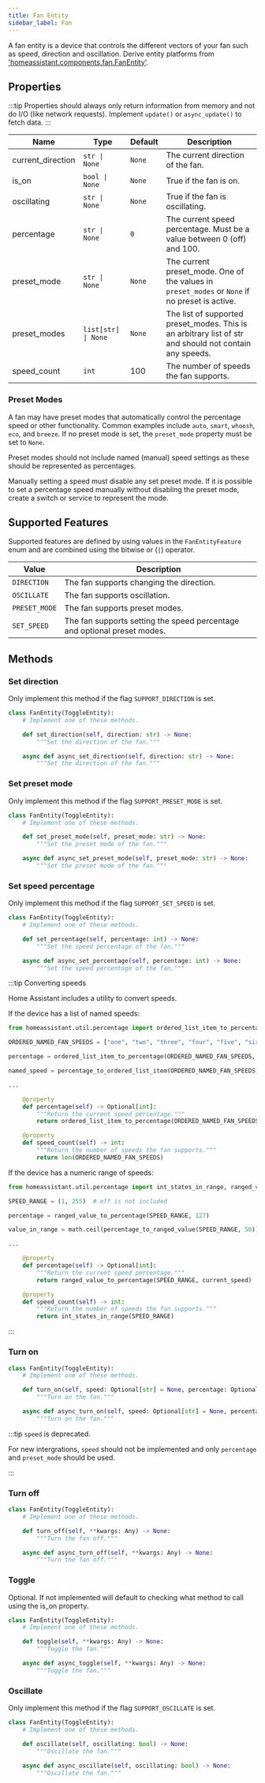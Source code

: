 ```yaml
---
title: Fan Entity
sidebar_label: Fan
---
```


A fan entity is a device that controls the different vectors of your fan such as speed, direction and oscillation. Derive entity platforms from ['homeassistant.components.fan.FanEntity'](https://github.com/home-assistant/core/blob/dev/homeassistant/components/fan/__init__.py).

## Properties

:::tip
Properties should always only return information from memory and not do I/O (like network requests). Implement `update()` or `async_update()` to fetch data.
:::

| Name | Type | Default | Description
| ---- | ---- | ------- | -----------
| current_direction  | <code>str &#124; None</code>       | `None` | The current direction of the fan.                                                                       |
| is_on              | <code>bool &#124; None</code>      | `None` | True if the fan is on.                                                                                  |
| oscillating        | <code>str &#124; None</code>       | `None` | True if the fan is oscillating.                                                                         |
| percentage         | <code>str &#124; None</code>       | `0`    | The current speed percentage. Must be a value between 0 (off) and 100.                                  |
| preset_mode        | <code>str &#124; None</code>       | `None` | The current preset_mode. One of the values in `preset_modes` or `None` if no preset is active.          |
| preset_modes       | <code>list[str] &#124; None</code> | `None` | The list of supported preset_modes. This is an arbitrary list of str and should not contain any speeds. |
| speed_count        | `int`                              | 100    | The number of speeds the fan supports.                                                                  |

### Preset Modes

A fan may have preset modes that automatically control the percentage speed or other functionality. Common examples include `auto`, `smart`, `whoosh`, `eco`, and `breeze`. If no preset mode is set, the `preset_mode` property must be set to `None`.

Preset modes should not include named (manual) speed settings as these should be represented as percentages.

Manually setting a speed must disable any set preset mode. If it is possible to set a percentage speed manually without disabling the preset mode, create a switch or service to represent the mode.

## Supported Features

Supported features are defined by using values in the `FanEntityFeature` enum
and are combined using the bitwise or (`|`) operator.

| Value         | Description                                                              |
| ------------- | ------------------------------------------------------------------------ |
| `DIRECTION`   | The fan supports changing the direction.                                 |
| `OSCILLATE`   | The fan supports oscillation.                                            |
| `PRESET_MODE` | The fan supports preset modes.                                           |
| `SET_SPEED`   | The fan supports setting the speed percentage and optional preset modes. |

## Methods

### Set direction

Only implement this method if the flag `SUPPORT_DIRECTION` is set.

```python
class FanEntity(ToggleEntity):
    # Implement one of these methods.

    def set_direction(self, direction: str) -> None:
        """Set the direction of the fan."""

    async def async_set_direction(self, direction: str) -> None:
        """Set the direction of the fan."""
```

### Set preset mode

Only implement this method if the flag `SUPPORT_PRESET_MODE` is set.

```python
class FanEntity(ToggleEntity):
    # Implement one of these methods.

    def set_preset_mode(self, preset_mode: str) -> None:
        """Set the preset mode of the fan."""

    async def async_set_preset_mode(self, preset_mode: str) -> None:
        """Set the preset mode of the fan."""
```

### Set speed percentage

Only implement this method if the flag `SUPPORT_SET_SPEED` is set.

```python
class FanEntity(ToggleEntity):
    # Implement one of these methods.

    def set_percentage(self, percentage: int) -> None:
        """Set the speed percentage of the fan."""

    async def async_set_percentage(self, percentage: int) -> None:
        """Set the speed percentage of the fan."""
```

:::tip Converting speeds

Home Assistant includes a utility to convert speeds.

If the device has a list of named speeds:

```python
from homeassistant.util.percentage import ordered_list_item_to_percentage, percentage_to_ordered_list_item

ORDERED_NAMED_FAN_SPEEDS = ["one", "two", "three", "four", "five", "six"]  # off is not included

percentage = ordered_list_item_to_percentage(ORDERED_NAMED_FAN_SPEEDS, "three")

named_speed = percentage_to_ordered_list_item(ORDERED_NAMED_FAN_SPEEDS, 23)

...

    @property
    def percentage(self) -> Optional[int]:
        """Return the current speed percentage."""
        return ordered_list_item_to_percentage(ORDERED_NAMED_FAN_SPEEDS, current_speed)

    @property
    def speed_count(self) -> int:
        """Return the number of speeds the fan supports."""
        return len(ORDERED_NAMED_FAN_SPEEDS)
```

If the device has a numeric range of speeds:

```python
from homeassistant.util.percentage import int_states_in_range, ranged_value_to_percentage, percentage_to_ranged_value

SPEED_RANGE = (1, 255)  # off is not included

percentage = ranged_value_to_percentage(SPEED_RANGE, 127)

value_in_range = math.ceil(percentage_to_ranged_value(SPEED_RANGE, 50))

...

    @property
    def percentage(self) -> Optional[int]:
        """Return the current speed percentage."""
        return ranged_value_to_percentage(SPEED_RANGE, current_speed)

    @property
    def speed_count(self) -> int:
        """Return the number of speeds the fan supports."""
        return int_states_in_range(SPEED_RANGE)
```
:::

### Turn on

```python
class FanEntity(ToggleEntity):
    # Implement one of these methods.

    def turn_on(self, speed: Optional[str] = None, percentage: Optional[int] = None, preset_mode: Optional[str] = None, **kwargs: Any) -> None:
        """Turn on the fan."""

    async def async_turn_on(self, speed: Optional[str] = None, percentage: Optional[int] = None, preset_mode: Optional[str] = None, **kwargs: Any) -> None:
        """Turn on the fan."""
```

:::tip `speed` is deprecated.

For new intergrations, `speed` should not be implemented and only `percentage` and `preset_mode` should be used.

:::

### Turn off

```python
class FanEntity(ToggleEntity):
    # Implement one of these methods.

    def turn_off(self, **kwargs: Any) -> None:
        """Turn the fan off."""

    async def async_turn_off(self, **kwargs: Any) -> None:
        """Turn the fan off."""
```

### Toggle

Optional. If not implemented will default to checking what method to call using the is_on property.

```python
class FanEntity(ToggleEntity):
    # Implement one of these methods.

    def toggle(self, **kwargs: Any) -> None:
        """Toggle the fan."""

    async def async_toggle(self, **kwargs: Any) -> None:
        """Toggle the fan."""
```

### Oscillate

Only implement this method if the flag `SUPPORT_OSCILLATE` is set.

```python
class FanEntity(ToggleEntity):
    # Implement one of these methods.

    def oscillate(self, oscillating: bool) -> None:
        """Oscillate the fan."""

    async def async_oscillate(self, oscillating: bool) -> None:
        """Oscillate the fan."""
```
